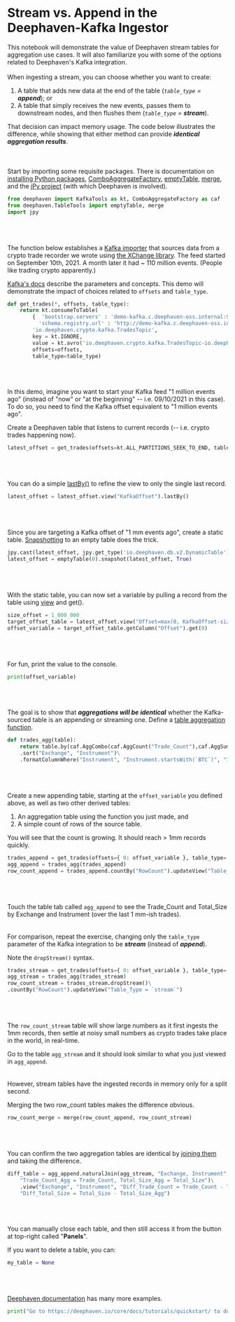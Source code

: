 # **Stream vs. Append in the Deephaven-Kafka Ingestor**

This notebook will demonstrate the value of Deephaven stream tables for aggregation use cases.
It will also familiarize you with some of the options related to Deephaven's Kafka integration.
\
\
When ingesting a stream, you can choose whether you want to create:

1. A table that adds new data at the end of the table (_`table_type` = **append**_); or
2. A table that simply receives the new events, passes them to downstream nodes, and then flushes them (_`table_type` = **stream**_).

That decision can impact memory usage. The code below illustrates the difference, while showing that either method can provide _**identical aggregation results**_.\
\
\
\
Start by importing some requisite packages. There is documentation on [installing Python packages](https://deephaven.io/core/docs/how-to-guides/install-python-packages/),
[ComboAggregateFactory](https://deephaven.io/core/docs/reference/table-operations/group-and-aggregate/AggCombo/), [emptyTable](https://deephaven.io/core/docs/how-to-guides/empty-table/#related-documentation),
[merge](https://deephaven.io/core/docs/how-to-guides/merge-tables/#merge-tables),
and the [jPy project](https://github.com/bcdev/jpy) (with which Deephaven is involved).

```python
from deephaven import KafkaTools as kt, ComboAggregateFactory as caf
from deephaven.TableTools import emptyTable, merge
import jpy
```

\
\
\
The function below establishes a [Kafka importer](https://deephaven.io/core/docs/how-to-guides/kafka-stream/) that sources data from a crypto trade recorder we wrote using [the XChange library](https://github.com/knowm/XChange).
The feed started on September 10th, 2021. A month later it had ~ 110 million events. (People like trading crypto apparently.)

[Kafka's docs](https://kafka-python.readthedocs.io/en/master/apidoc/KafkaConsumer.html) describe the parameters and concepts.
This demo will demonstrate the impact of choices related to `offsets` and `table_type`.

```python
def get_trades(*, offsets, table_type):
    return kt.consumeToTable(
        {  'bootstrap.servers' : 'demo-kafka.c.deephaven-oss.internal:9092',
          'schema.registry.url' : 'http://demo-kafka.c.deephaven-oss.internal:8081' },
        'io.deephaven.crypto.kafka.TradesTopic',
        key = kt.IGNORE,
        value = kt.avro('io.deephaven.crypto.kafka.TradesTopic-io.deephaven.crypto.Trade'),
        offsets=offsets,
        table_type=table_type)
```

\
\
\
In this demo, imagine you want to start your Kafka feed "1 million events ago" (instead of "now" or "at the beginning" -- i.e. 09/10/2021 in this case). To do so, you need to find the Kafka offset equivalent to "1 million events ago".

Create a Deephaven table that listens to current records (-- i.e. crypto trades happening now).

```python
latest_offset = get_trades(offsets=kt.ALL_PARTITIONS_SEEK_TO_END, table_type='stream')
```

\
\
\
You can do a simple [lastBy()](https://deephaven.io/core/docs/reference/table-operations/group-and-aggregate/lastBy/) to refine the view to only the single last record.

```python
latest_offset = latest_offset.view("KafkaOffset").lastBy()
```

\
\
\
Since you are targeting a Kafka offset of "1 mm events ago", create a static table.
[Snapshotting](https://deephaven.io/core/docs/how-to-guides/reduce-update-frequency/#create-a-static-snapshot) to an empty table does the trick.

```python
jpy.cast(latest_offset, jpy.get_type('io.deephaven.db.v2.DynamicTable')).awaitUpdate(1500)
latest_offset = emptyTable(0).snapshot(latest_offset, True)
```

\
\
\
With the static table, you can now set a variable by pulling a record from the table using [view](https://deephaven.io/core/docs/how-to-guides/use-select-view-update/) and get().

```python
size_offset = 1_000_000
target_offset_table = latest_offset.view("Offset=max(0, KafkaOffset-size_offset)")
offset_variable = target_offset_table.getColumn("Offset").get(0)
```

\
\
\
For fun, print the value to the console.

```python
print(offset_variable)
```

\
\
\
The goal is to show that **_aggregations will be identical_** whether the Kafka-sourced table is an appending or streaming one.
Define a [table aggregation function](https://deephaven.io/core/docs/reference/table-operations/group-and-aggregate/AggCombo/).

```python
def trades_agg(table):
    return table.by(caf.AggCombo(caf.AggCount("Trade_Count"),caf.AggSum("Total_Size = Size")),"Exchange", "Instrument")\
    .sort("Exchange", "Instrument")\
    .formatColumnWhere("Instrument", "Instrument.startsWith(`BTC`)", "IVORY")
```

\
\
\
Create a new appending table, starting at the `offset_variable` you defined above, as well as two other derived tables:

1. An aggregation table using the function you just made, and
2. A simple count of rows of the source table.

You will see that the count is growing. It should reach > 1mm records quickly.

```python
trades_append = get_trades(offsets={ 0: offset_variable }, table_type='append')
agg_append = trades_agg(trades_append)
row_count_append = trades_append.countBy("RowCount").updateView("Table_Type = `append`")
```

\
\
\
Touch the table tab called `agg_append` to see the Trade\_Count and Total\_Size by Exchange and Instrument (over the last 1 mm-ish trades).
\
\
\
For comparison, repeat the exercise, changing only the `table_type` parameter of the Kafka integration to be _**stream**_ (instead of _**append**_).

Note the `dropStream()` syntax.

```python
trades_stream = get_trades(offsets={ 0: offset_variable }, table_type='stream')
agg_stream = trades_agg(trades_stream)
row_count_stream = trades_stream.dropStream()\
.countBy("RowCount").updateView("Table_Type = `stream`")
```

\
\
\
The `row_count_stream` table will show large numbers as it first ingests the 1mm records,
then settle at noisy small numbers as crypto trades take place in the world, in real-time.

Go to the table `agg_stream` and it should look similar to what you just viewed in `agg_append`.
\
\
\
However, stream tables have the ingested records in memory only for a split second.

Merging the two row_count tables makes the difference obvious.

```python
row_count_merge = merge(row_count_append, row_count_stream)
```

\
\
\
You can confirm the two aggregation tables are identical by [joining them](https://deephaven.io/core/docs/reference/table-operations/join/natural-join/) and taking the difference.

```python
diff_table = agg_append.naturalJoin(agg_stream, "Exchange, Instrument",\
    "Trade_Count_Agg = Trade_Count, Total_Size_Agg = Total_Size")\
    .view("Exchange", "Instrument", "Diff_Trade_Count = Trade_Count - Trade_Count_Agg",
    "Diff_Total_Size = Total_Size - Total_Size_Agg")
```

\
\
\
You can manually close each table, and then still access it from the button at top-right called "**Panels**".

If you want to delete a table, you can:

```python
my_table = None
```

\
\
\
[Deephaven documentation](https://deephaven.io/core/docs/) has many more examples.

```python
print("Go to https://deephaven.io/core/docs/tutorials/quickstart/ to download pre-built Docker images.")
```
